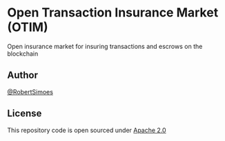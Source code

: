 # Open Transaction Insurance Market (OTIM)

Open insurance market for insuring transactions and escrows on the blockchain

## Author

[@RobertSimoes](www.robertsimoes.com)


## License

This repository code is open sourced under [Apache 2.0](https://www.apache.org/licenses/LICENSE-2.0.html)